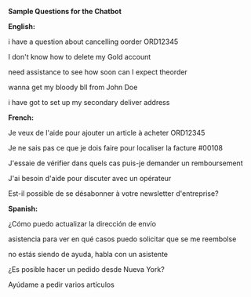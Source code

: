 **Sample Questions for the Chatbot**

**English:**

i have a question about cancelling oorder ORD12345

I don't know how to delete my Gold account

need assistance to see how soon can I expect theorder

wanna get my bloody bll from John Doe

i have got to set up my secondary deliver address


**French:**

Je veux de l'aide pour ajouter un article à acheter ORD12345

Je ne sais pas ce que je dois faire pour localiser la facture #00108

J'essaie de vérifier dans quels cas puis-je demander un remboursement

J'ai besoin d'aide pour discuter avec un opérateur

Est-il possible de se désabonner à votre newsletter d'entreprise?


**Spanish:**

¿Cómo puedo actualizar la dirección de envío 

asistencia para ver en qué casos puedo solicitar que se me reembolse

no estás siendo de ayuda, habla con un asistente

¿Es posible hacer un pedido desde Nueva York? 

Ayúdame a pedir varios artículos
